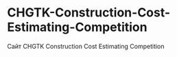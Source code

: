 # CHGTK-Construction-Cost-Estimating-Competition
Сайт CHGTK Construction Cost Estimating Competition
